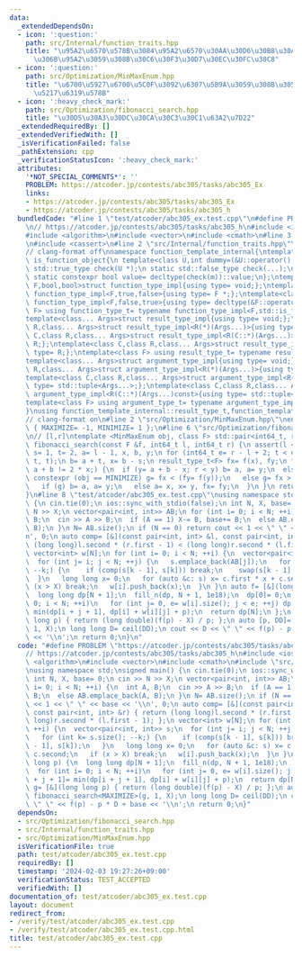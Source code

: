```yaml
---
data:
  _extendedDependsOn:
  - icon: ':question:'
    path: src/Internal/function_traits.hpp
    title: "\u95A2\u6570\u578B\u3084\u95A2\u6570\u30AA\u30D6\u30B8\u30A7\u30AF\u30C8\
      \u306B\u95A2\u3059\u308B\u30C6\u30F3\u30D7\u30EC\u30FC\u30C8"
  - icon: ':question:'
    path: src/Optimization/MinMaxEnum.hpp
    title: "\u6700\u5927\u6700\u5C0F\u3092\u6307\u5B9A\u3059\u308B\u305F\u3081\u306E\
      \u5217\u6319\u578B"
  - icon: ':heavy_check_mark:'
    path: src/Optimization/fibonacci_search.hpp
    title: "\u30D5\u30A3\u30DC\u30CA\u30C3\u30C1\u63A2\u7D22"
  _extendedRequiredBy: []
  _extendedVerifiedWith: []
  _isVerificationFailed: false
  _pathExtension: cpp
  _verificationStatusIcon: ':heavy_check_mark:'
  attributes:
    '*NOT_SPECIAL_COMMENTS*': ''
    PROBLEM: https://atcoder.jp/contests/abc305/tasks/abc305_Ex
    links:
    - https://atcoder.jp/contests/abc305/tasks/abc305_Ex
    - https://atcoder.jp/contests/abc305/tasks/abc305_h
  bundledCode: "#line 1 \"test/atcoder/abc305_ex.test.cpp\"\n#define PROBLEM \"https://atcoder.jp/contests/abc305/tasks/abc305_Ex\"\
    \n// https://atcoder.jp/contests/abc305/tasks/abc305_h\n#include <iostream>\n\
    #include <algorithm>\n#include <vector>\n#include <cmath>\n#line 3 \"src/Optimization/fibonacci_search.hpp\"\
    \n#include <cassert>\n#line 2 \"src/Internal/function_traits.hpp\"\n#include <type_traits>\n\
    // clang-format off\nnamespace function_template_internal{\ntemplate<class C>struct\
    \ is_function_object{\n template<class U,int dummy=(&U::operator(),0)> static\
    \ std::true_type check(U *);\n static std::false_type check(...);\n static C *m;\n\
    \ static constexpr bool value= decltype(check(m))::value;\n};\ntemplate<class\
    \ F,bool,bool>struct function_type_impl{using type= void;};\ntemplate<class F>struct\
    \ function_type_impl<F,true,false>{using type= F *;};\ntemplate<class F>struct\
    \ function_type_impl<F,false,true>{using type= decltype(&F::operator());};\ntemplate<class\
    \ F> using function_type_t= typename function_type_impl<F,std::is_function_v<F>,is_function_object<F>::value>::type;\n\
    template<class... Args>struct result_type_impl{using type= void;};\ntemplate<class\
    \ R,class... Args>struct result_type_impl<R(*)(Args...)>{using type= R;};\ntemplate<class\
    \ C,class R,class... Args>struct result_type_impl<R(C::*)(Args...)>{using type=\
    \ R;};\ntemplate<class C,class R,class... Args>struct result_type_impl<R(C::*)(Args...)const>{using\
    \ type= R;};\ntemplate<class F> using result_type_t= typename result_type_impl<function_type_t<F>>::type;\n\
    template<class... Args>struct argument_type_impl{using type= void;};\ntemplate<class\
    \ R,class... Args>struct argument_type_impl<R(*)(Args...)>{using type= std::tuple<Args...>;};\n\
    template<class C,class R,class... Args>struct argument_type_impl<R(C::*)(Args...)>{using\
    \ type= std::tuple<Args...>;};\ntemplate<class C,class R,class... Args>struct\
    \ argument_type_impl<R(C::*)(Args...)const>{using type= std::tuple<Args...>;};\n\
    template<class F> using argument_type_t= typename argument_type_impl<function_type_t<F>>::type;\n\
    }\nusing function_template_internal::result_type_t,function_template_internal::argument_type_t;\n\
    // clang-format on\n#line 2 \"src/Optimization/MinMaxEnum.hpp\"\nenum MinMaxEnum\
    \ { MAXIMIZE= -1, MINIMIZE= 1 };\n#line 6 \"src/Optimization/fibonacci_search.hpp\"\
    \n// [l,r]\ntemplate <MinMaxEnum obj, class F> std::pair<int64_t, result_type_t<F>>\
    \ fibonacci_search(const F &f, int64_t l, int64_t r) {\n assert(l <= r);\n int64_t\
    \ s= 1, t= 2, a= l - 1, x, b, y;\n for (int64_t e= r - l + 2; t < e;) std::swap(s+=\
    \ t, t);\n b= a + t, x= b - s;\n result_type_t<F> fx= f(x), fy;\n for (bool g;\
    \ a + b != 2 * x;) {\n  if (y= a + b - x; r < y) b= a, a= y;\n  else {\n   if\
    \ constexpr (obj == MINIMIZE) g= fx < (fy= f(y));\n   else g= fx > (fy= f(y));\n\
    \   if (g) b= a, a= y;\n   else a= x, x= y, fx= fy;\n  }\n }\n return {x, fx};\n\
    }\n#line 8 \"test/atcoder/abc305_ex.test.cpp\"\nusing namespace std;\nsigned main()\
    \ {\n cin.tie(0);\n ios::sync_with_stdio(false);\n int N, X, base= 0;\n cin >>\
    \ N >> X;\n vector<pair<int, int>> AB;\n for (int i= 0; i < N; ++i) {\n  int A,\
    \ B;\n  cin >> A >> B;\n  if (A == 1) X-= B, base+= B;\n  else AB.emplace_back(A,\
    \ B);\n }\n N= AB.size();\n if (N == 0) return cout << 1 << \" \" << base << '\\\
    n', 0;\n auto comp= [&](const pair<int, int> &l, const pair<int, int> &r) { return\
    \ (long long)l.second * (r.first - 1) < (long long)r.second * (l.first - 1); };\n\
    \ vector<int> w[N];\n for (int i= 0; i < N; ++i) {\n  vector<pair<int, int>> s;\n\
    \  for (int j= i; j < N; ++j) {\n   s.emplace_back(AB[j]);\n   for (int k= s.size();\
    \ --k;) {\n    if (comp(s[k - 1], s[k])) break;\n    swap(s[k - 1], s[k]);\n \
    \  }\n   long long x= 0;\n   for (auto &c: s) x= c.first * x + c.second;\n   if\
    \ (x > X) break;\n   w[i].push_back(x);\n  }\n }\n auto f= [&](long long p) {\n\
    \  long long dp[N + 1];\n  fill_n(dp, N + 1, 1e18);\n  dp[0]= 0;\n  for (int i=\
    \ 0; i < N; ++i)\n   for (int j= 0, e= w[i].size(); j < e; ++j) dp[i + j + 1]=\
    \ min(dp[i + j + 1], dp[i] + w[i][j] + p);\n  return dp[N];\n };\n auto g= [&](long\
    \ long p) { return (long double)(f(p) - X) / p; };\n auto [p, DD]= fibonacci_search<MAXIMIZE>(g,\
    \ 1, X);\n long long D= ceil(DD);\n cout << D << \" \" << f(p) - p * D + base\
    \ << '\\n';\n return 0;\n}\n"
  code: "#define PROBLEM \"https://atcoder.jp/contests/abc305/tasks/abc305_Ex\"\n\
    // https://atcoder.jp/contests/abc305/tasks/abc305_h\n#include <iostream>\n#include\
    \ <algorithm>\n#include <vector>\n#include <cmath>\n#include \"src/Optimization/fibonacci_search.hpp\"\
    \nusing namespace std;\nsigned main() {\n cin.tie(0);\n ios::sync_with_stdio(false);\n\
    \ int N, X, base= 0;\n cin >> N >> X;\n vector<pair<int, int>> AB;\n for (int\
    \ i= 0; i < N; ++i) {\n  int A, B;\n  cin >> A >> B;\n  if (A == 1) X-= B, base+=\
    \ B;\n  else AB.emplace_back(A, B);\n }\n N= AB.size();\n if (N == 0) return cout\
    \ << 1 << \" \" << base << '\\n', 0;\n auto comp= [&](const pair<int, int> &l,\
    \ const pair<int, int> &r) { return (long long)l.second * (r.first - 1) < (long\
    \ long)r.second * (l.first - 1); };\n vector<int> w[N];\n for (int i= 0; i < N;\
    \ ++i) {\n  vector<pair<int, int>> s;\n  for (int j= i; j < N; ++j) {\n   s.emplace_back(AB[j]);\n\
    \   for (int k= s.size(); --k;) {\n    if (comp(s[k - 1], s[k])) break;\n    swap(s[k\
    \ - 1], s[k]);\n   }\n   long long x= 0;\n   for (auto &c: s) x= c.first * x +\
    \ c.second;\n   if (x > X) break;\n   w[i].push_back(x);\n  }\n }\n auto f= [&](long\
    \ long p) {\n  long long dp[N + 1];\n  fill_n(dp, N + 1, 1e18);\n  dp[0]= 0;\n\
    \  for (int i= 0; i < N; ++i)\n   for (int j= 0, e= w[i].size(); j < e; ++j) dp[i\
    \ + j + 1]= min(dp[i + j + 1], dp[i] + w[i][j] + p);\n  return dp[N];\n };\n auto\
    \ g= [&](long long p) { return (long double)(f(p) - X) / p; };\n auto [p, DD]=\
    \ fibonacci_search<MAXIMIZE>(g, 1, X);\n long long D= ceil(DD);\n cout << D <<\
    \ \" \" << f(p) - p * D + base << '\\n';\n return 0;\n}"
  dependsOn:
  - src/Optimization/fibonacci_search.hpp
  - src/Internal/function_traits.hpp
  - src/Optimization/MinMaxEnum.hpp
  isVerificationFile: true
  path: test/atcoder/abc305_ex.test.cpp
  requiredBy: []
  timestamp: '2024-02-03 19:27:26+09:00'
  verificationStatus: TEST_ACCEPTED
  verifiedWith: []
documentation_of: test/atcoder/abc305_ex.test.cpp
layout: document
redirect_from:
- /verify/test/atcoder/abc305_ex.test.cpp
- /verify/test/atcoder/abc305_ex.test.cpp.html
title: test/atcoder/abc305_ex.test.cpp
---
```

